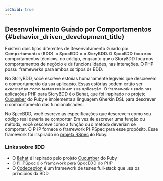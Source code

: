 ```yaml
---
isChild: true
---
```


## Desenvolvimento Guiado por Comportamentos {#behavior_driven_development_title}

Existem dois tipos diferentes de Desenvolvimento Guiado por Comportamentos (BDD): o SpecBDD e o StoryBDD. O SpecBDD
foca nos comportamentos técnicos, no código, enquanto que o StoryBDD foca nos comportamentos de negócio e de
funcionalidades, nas interações. O PHP possui frameworks para ambos os tipos de BDD.

No StoryBDD, você escreve estórias humanamente legíveis que descrevem o comportamento da sua aplicação. Essas estórias
podem então ser executadas como testes reais em sua aplicação. O framework usado nas aplicações PHP para StoryBDD
é o Behat, que foi inspirado no projeto [Cucumber](http://cukes.info/) do Ruby e implementa a linguagem Gherkin DSL
para descrever o comportamento das funcionalidades.

No SpecBDD, você escreve as especificações que descrevem como seu código real deveria se comportar. Em vez de escrever
uma função ou método, você descreve como a função ou o método deveriam se comportar. O PHP fornece o framework
PHPSpec para esse propósito. Esse framework foi inspirado no [projeto RSpec](http://rspec.info/) do Ruby.

### Links sobre BDD

* O [Behat](http://behat.org/) é inspirado pelo projeto [Cucumber](http://cukes.info/) do Ruby
* O [PHPSpec](http://www.phpspec.net/) é o framework para SpecBDD do PHP
* O [Codeception](http://www.codeception.com) é um framework de testes full-stack que usa os princípios do BDD
